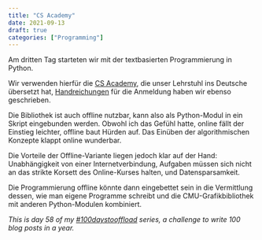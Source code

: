 ```yaml
---
title: "CS Academy"
date: 2021-09-13
draft: true
categories: ["Programming"]
--- 
```

Am dritten Tag starteten wir mit der textbasierten Programmierung in Python.

Wir verwenden hierfür die [CS Academy](https://eu.academy.cs.cmu.edu/), die unser Lehrstuhl ins Deutsche übersetzt hat, [Handreichungen](https://tu-dresden.de/ing/informatik/smt/ddi/schulinformatik/eduinf-education_in_informatics/lehr-lern-material/lehr-lern-material-cmu)
für die Anmeldung haben wir ebenso geschrieben.

Die Bibliothek ist auch offline nutzbar, kann also als Python-Modul in ein Skript eingebunden werden. Obwohl ich das Gefühl hatte, online fällt der Einstieg leichter, offline baut Hürden auf. Das Einüben der algorithmischen Konzepte klappt online wunderbar.

Die Vorteile der Offline-Variante liegen jedoch klar auf der Hand: Unabhängigkeit von einer Internetverbindung, Aufgaben müssen sich nicht an das strikte Korsett des Online-Kurses halten, und Datensparsamkeit.

Die Programmierung offline könnte dann eingebettet sein in die Vermittlung dessen, wie man eigene Programme schreibt und die CMU-Grafikbibliothek mit anderen Python-Modulen kombiniert.

_This is day 58 of my [#100daystooffload](https://100daystooffload.com/) series, a challenge to write 100 blog posts in a year._
